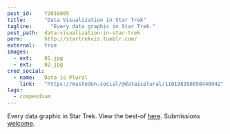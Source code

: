 ```yaml
---
post_id:    Y2016005
title:      "Data Visualization in Star Trek"
tagline:	  "Every data graphic in Star Trek."
post_path:  data-visualization-in-star-trek
perm:       http://startrekvis.tumblr.com/
external:   true
images:
  - ext:    01.jpg
  - ext:    02.jpg
cred_social:
  - name:   Data is Plural
    link:   "https://mastodon.social/@dataisplural/110198398058440942"
tags:
  - compendium
---
```

Every data graphic in Star Trek. View the best-of [here](https://startrekvis.tumblr.com/tagged/bestof). Submissions [welcome](https://startrekvis.tumblr.com/submit). 